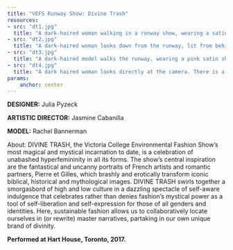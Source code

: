 ```yaml
---
title: "VEFS Runway Show: Divine Trash"
resources:
- src: "dt1.jpg"
  title: "A dark-haired woman walking in a runway show, wearing a satin pink dress under a purple sheer wrap. Her hair is designed like a half-crown, wrapped around bright pink hair rolles."
- src: "dt2.jpg"
  title: "A dark-haired woman looks down from the runway, lit from behind by a chandelier. She is wearing a pink satin dress with a purple sheer overlay, and her hair is in a crown design wrapped around hair rollers."
- src: "dt3.jpg"
  title: "A dark-haired model walks the runway, wearing a pink satin shirt and a denim skirt with pink detailing. There is a ribbon around her neck. The audience can be seen on either side of the runway inside Hart House's Great Hall."
- src: "dt4.jpg"
  title: "A dark haired woman looks directly at the camera. There is a pink ribbon tied in a bow around her neck, her hair is arranged in a crown wrapped around hair rollers. A purple overlay rests halfway down her arms."
params:
    anchor: center
---
```


**DESIGNER:** Julia Pyzeck

**ARTISTIC DIRECTOR:** Jasmine Cabanilla 

**MODEL:** Rachel Bannerman

About: DIVINE TRASH, the Victoria College Environmental Fashion Show’s most magical and mystical incarnation to date, is a celebration of unabashed hyperfemininity in all its forms. The show’s central inspiration are the fantastical and uncanny portraits of French artists and romantic partners, Pierre et Gilles, which brashly and erotically transform iconic biblical, historical and mythological images. DIVINE TRASH swirls together a smorgasbord of high and low culture in a dazzling spectacle of self-aware indulgence that celebrates rather than denies fashion’s mystical power as a tool of self-liberation and self-expression for those of all genders and identities. Here, sustainable fashion allows us to collaboratively locate ourselves in (or rewrite) master narratives, partaking in our own unique brand of divinity.

**Performed at Hart House, Toronto, 2017.**
